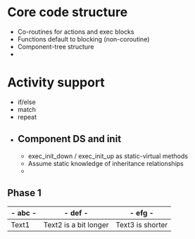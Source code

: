 
# Core code structure
- Co-routines for actions and exec blocks
- Functions default to blocking (non-coroutine)
- Component-tree structure
- 

# Activity support
- if/else
- match
- repeat

##
- Component DS and init
  - 
  - exec_init_down / exec_init_up as static-virtual methods
  - Assume static knowledge of inheritance relationships
  -

## Phase 1



|- abc -|- def -|- efg -|
|-----|-----|-----|
|Text1| Text2 is a bit longer | Text3 is shorter|



